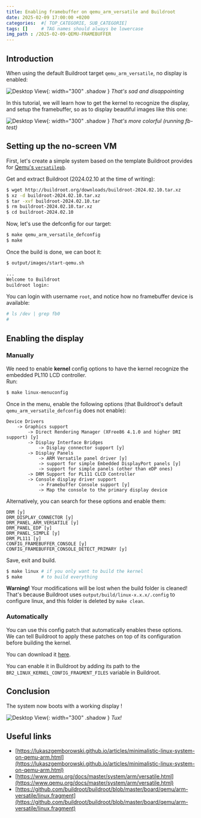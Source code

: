 ```yaml
---
title: Enabling framebuffer on qemu_arm_versatile and Buildroot
date: 2025-02-09 17:00:00 +0200
categories:  #[ TOP_CATEGORIE, SUB_CATEGORIE]
tags: []     # TAG names should always be lowercase
img_path : /2025-02-09-QEMU-FRAMEBUFFER
---
```


## Introduction

When using the default Buildroot target `qemu_arm_versatile`, no display is enabled:

![Desktop View](empty.png){: width="300" .shadow } 
_That's sad and disappointing_

In this tutorial, we will learn how to get the kernel to recognize the display, and setup the framebuffer, so as to display beautiful images like this one:

![Desktop View](fb-test.png){: width="300" .shadow } 
_That's more colorful (running fb-test)_

## Setting up the no-screen VM
First, let's create a simple system based on the template Buildroot provides for [Qemu's `versatilepb`](https://www.qemu.org/docs/master/system/arm/versatile.html).

Get and extract Buildroot (2024.02.10 at the time of writing):
```bash
$ wget http://buildroot.org/downloads/buildroot-2024.02.10.tar.xz
$ xz -d buildroot-2024.02.10.tar.xz
$ tar -xvf buildroot-2024.02.10.tar
$ rm buildroot-2024.02.10.tar.xz
$ cd buildroot-2024.02.10
```

Now, let's use the defconfig for our target:

```bash
$ make qemu_arm_versatile_defconfig 
$ make
```

Once the build is done, we can boot it:
```bash
$ output/images/start-qemu.sh

...
Welcome to Buildroot
buildroot login: 
```

You can login with username `root`, and notice how no framebuffer device is available:
```bash
# ls /dev | grep fb0
#
```

## Enabling the display

### Manually
We need to enable **kernel** config options to have the kernel recognize the embedded PL110 LCD controller.\
Run:
```bash
$ make linux-menuconfig
```
Once in the menu, enable the following options (that Buildroot's default `qemu_arm_versatile_defconfig` does not enable):

```
Device Drivers
    -> Graphics support
        -> Direct Rendering Manager (XFree86 4.1.0 and higher DRI support) [y]
        -> Display Interface Bridges
            -> Display connector support [y]
        -> Display Panels
            -> ARM Versatile panel driver [y]
            -> support for simple Embedded DisplayPort panels [y]
            -> support for simple panels (other than eDP ones)
        -> DRM Support for PL111 CLCD Controller
        -> Console display driver support
            -> Framebuffer Console support [y]
            -> Map the console to the primary display device
```

Alternatively, you can search for these options and enable them:
```
DRM [y]
DRM_DISPLAY_CONNECTOR [y]
DRM_PANEL_ARM_VERSATILE [y]
DRM_PANEL_EDP [y]
DRM_PANEL_SIMPLE [y]
DRM_PL111 [y]
CONFIG_FRAMEBUFFER_CONSOLE [y]
CONFIG_FRAMEBUFFER_CONSOLE_DETECT_PRIMARY [y]
```

Save, exit and build.

```bash
$ make linux # if you only want to build the kernel
$ make       # to build everything
```

**Warning!** Your modifications will be lost when the build folder is cleaned!\
That's because Buildroot uses `output/build/linux-x.x.x/.config` to configure linux, and this folder is deleted by `make clean`.

### Automatically

You can use this config patch that automatically enables these options.\
We can tell Buildroot to apply these patches on top of its configuration before building the kernel.

You can download it [here](https://github.com/MachXNU/Engine-OS-on-Qemu/blob/main/enable-framebuffer.patch).

You can enable it in Buildroot by adding its path to the `BR2_LINUX_KERNEL_CONFIG_FRAGMENT_FILES` variable in Buildroot.

## Conclusion

The system now boots with a working display !

![Desktop View](tux.png){: width="300" .shadow } 
_Tux!_

## Useful links
- [https://lukaszgemborowski.github.io/articles/minimalistic-linux-system-on-qemu-arm.html](https://lukaszgemborowski.github.io/articles/minimalistic-linux-system-on-qemu-arm.html)
- [https://www.qemu.org/docs/master/system/arm/versatile.html](https://www.qemu.org/docs/master/system/arm/versatile.html)
- [https://github.com/buildroot/buildroot/blob/master/board/qemu/arm-versatile/linux.fragment](https://github.com/buildroot/buildroot/blob/master/board/qemu/arm-versatile/linux.fragment)